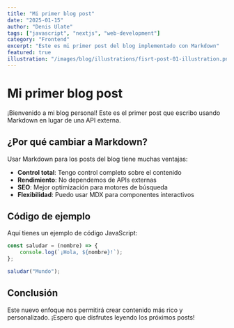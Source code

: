 ```yaml
---
title: "Mi primer blog post"
date: "2025-01-15"
author: "Denis Ulate"
tags: ["javascript", "nextjs", "web-development"]
category: "Frontend"
excerpt: "Este es mi primer post del blog implementado con Markdown"
featured: true
illustration: "/images/blog/illustrations/fisrt-post-01-illustration.png"
---
```


# Mi primer blog post

¡Bienvenido a mi blog personal! Este es el primer post que escribo usando Markdown en lugar de una API externa.

## ¿Por qué cambiar a Markdown?

Usar Markdown para los posts del blog tiene muchas ventajas:

- **Control total**: Tengo control completo sobre el contenido
- **Rendimiento**: No dependemos de APIs externas
- **SEO**: Mejor optimización para motores de búsqueda
- **Flexibilidad**: Puedo usar MDX para componentes interactivos

## Código de ejemplo

Aquí tienes un ejemplo de código JavaScript:

```javascript
const saludar = (nombre) => {
	console.log(`¡Hola, ${nombre}!`);
};

saludar("Mundo");
```

## Conclusión

Este nuevo enfoque nos permitirá crear contenido más rico y personalizado. ¡Espero que disfrutes leyendo los próximos posts!
